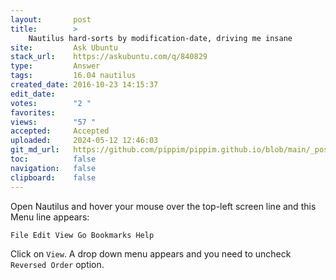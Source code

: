 ```yaml
---
layout:       post
title:        >
    Nautilus hard-sorts by modification-date, driving me insane
site:         Ask Ubuntu
stack_url:    https://askubuntu.com/q/840829
type:         Answer
tags:         16.04 nautilus
created_date: 2016-10-23 14:15:37
edit_date:    
votes:        "2 "
favorites:    
views:        "57 "
accepted:     Accepted
uploaded:     2024-05-12 12:46:03
git_md_url:   https://github.com/pippim/pippim.github.io/blob/main/_posts/2016/2016-10-23-Nautilus-hard-sorts-by-modification-date_-driving-me-insane.md
toc:          false
navigation:   false
clipboard:    false
---
```


Open Nautilus and hover your mouse over the top-left screen line and this Menu line appears:

`File Edit View Go Bookmarks Help`

Click on `View`. A drop down menu appears and you need to uncheck `Reversed Order` option.
